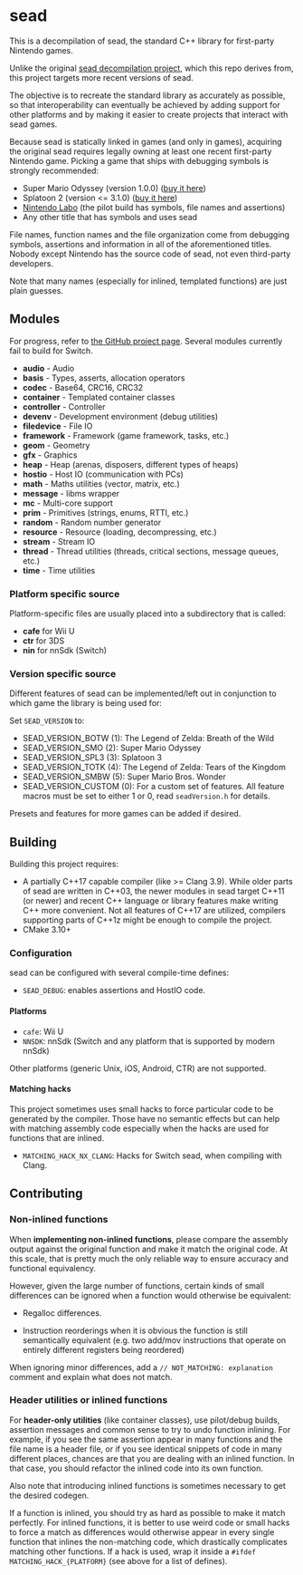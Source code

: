 # sead

This is a decompilation of sead, the standard C++ library for first-party Nintendo games.

Unlike the original [sead decompilation project](https://github.com/aboood40091/sead), which this repo derives from, this project targets more recent versions of sead.

The objective is to recreate the standard library as accurately as possible, so that interoperability can eventually be achieved by adding support for other platforms and by making it easier to create projects that interact with sead games.

Because sead is statically linked in games (and only in games), acquiring the original sead requires legally owning at least one recent first-party Nintendo game. Picking a game that ships with debugging symbols is strongly recommended:

* Super Mario Odyssey (version 1.0.0) ([buy it here](https://www.nintendo.com/games/detail/super-mario-odyssey-switch/))
* Splatoon 2 (version <= 3.1.0) ([buy it here](https://www.nintendo.com/games/detail/splatoon-2-switch/))
* [Nintendo Labo](https://labo.nintendo.com/) (the pilot build has symbols, file names and assertions)
* Any other title that has symbols and uses sead

File names, function names and the file organization come from debugging symbols, assertions and information in all of the aforementioned titles.
Nobody except Nintendo has the source code of sead, not even third-party developers.

Note that many names (especially for inlined, templated functions) are just plain guesses.

## Modules

For progress, refer to [the GitHub project page](https://github.com/zeldamods/sead/projects/1). Several modules currently fail to build for Switch.

* **audio** - Audio
* **basis** - Types, asserts, allocation operators
* **codec** - Base64, CRC16, CRC32
* **container** - Templated container classes
* **controller** - Controller
* **devenv** - Development environment (debug utilities)
* **filedevice** - File IO
* **framework** - Framework (game framework, tasks, etc.)
* **geom** - Geometry
* **gfx** - Graphics
* **heap** - Heap (arenas, disposers, different types of heaps)
* **hostio** - Host IO (communication with PCs)
* **math** - Maths utilities (vector, matrix, etc.)
* **message** - libms wrapper
* **mc** - Multi-core support
* **prim** - Primitives (strings, enums, RTTI, etc.)
* **random** - Random number generator
* **resource** - Resource (loading, decompressing, etc.)
* **stream** - Stream IO
* **thread** - Thread utilities (threads, critical sections, message queues, etc.)
* **time** - Time utilities

### Platform specific source

Platform-specific files are usually placed into a subdirectory that is called:

* **cafe** for Wii U
* **ctr** for 3DS
* **nin** for nnSdk (Switch)

### Version specific source

Different features of sead can be implemented/left out in conjunction to which game the library is being used for:

Set `SEAD_VERSION` to:
- SEAD_VERSION_BOTW (1): The Legend of Zelda: Breath of the Wild
- SEAD_VERSION_SMO (2): Super Mario Odyssey
- SEAD_VERSION_SPL3 (3): Splatoon 3
- SEAD_VERSION_TOTK (4): The Legend of Zelda: Tears of the Kingdom
- SEAD_VERSION_SMBW (5): Super Mario Bros. Wonder
- SEAD_VERSION_CUSTOM (0): For a custom set of features. All feature macros must be set to either 1 or 0, read `seadVersion.h` for details.

Presets and features for more games can be added if desired.

## Building

Building this project requires:

- A partially C++17 capable compiler (like >= Clang 3.9). While older parts of sead are written in C++03, the newer modules in sead target C++11 (or newer) and recent C++ language or library features make writing C++ more convenient. Not all features of C++17 are utilized, compilers supporting parts of C++1z might be enough to compile the project.
- CMake 3.10+

### Configuration

sead can be configured with several compile-time defines:

* `SEAD_DEBUG`: enables assertions and HostIO code.

#### Platforms
* `cafe`: Wii U
* `NNSDK`: nnSdk (Switch and any platform that is supported by modern nnSdk)

Other platforms (generic Unix, iOS, Android, CTR) are not supported.

#### Matching hacks

This project sometimes uses small hacks to force particular code to be generated by the compiler. Those have no semantic effects but can help with matching assembly code especially when the hacks are used for functions that are inlined.

* `MATCHING_HACK_NX_CLANG`: Hacks for Switch sead, when compiling with Clang.

## Contributing

### Non-inlined functions
When **implementing non-inlined functions**, please compare the assembly output against the original function and make it match the original code. At this scale, that is pretty much the only reliable way to ensure accuracy and functional equivalency.

However, given the large number of functions, certain kinds of small differences can be ignored when a function would otherwise be equivalent:

* Regalloc differences.

* Instruction reorderings when it is obvious the function is still semantically equivalent (e.g. two add/mov instructions that operate on entirely different registers being reordered)

When ignoring minor differences, add a `// NOT_MATCHING: explanation` comment and explain what does not match.

### Header utilities or inlined functions
For **header-only utilities** (like container classes), use pilot/debug builds, assertion messages and common sense to try to undo function inlining. For example, if you see the same assertion appear in many functions and the file name is a header file, or if you see identical snippets of code in many different places, chances are that you are dealing with an inlined function. In that case, you should refactor the inlined code into its own function.

Also note that introducing inlined functions is sometimes necessary to get the desired codegen.

If a function is inlined, you should try as hard as possible to make it match perfectly. For inlined functions, it is better to use weird code or small hacks to force a match as differences would otherwise appear in every single function that inlines the non-matching code, which drastically complicates matching other functions. If a hack is used, wrap it inside a `#ifdef MATCHING_HACK_{PLATFORM}` (see above for a list of defines).
